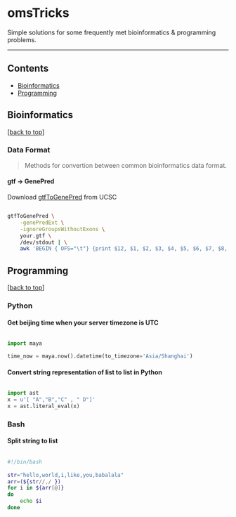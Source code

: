 # omsTricks

Simple solutions for some frequently met bioinformatics & programming problems.

-----

## Contents

- [Bioinformatics](#bioinformatics)
- [Programming](#programming)


## Bioinformatics 
[[back to top](#contents)]

### Data Format

> Methods for convertion between common bioinformatics data format.

#### gtf -> GenePred

Download [gtfToGenePred](http://hgdownload.cse.ucsc.edu/admin/exe/linux.x86_64/gtfToGenePred) from UCSC

```bash

gtfToGenePred \
    -genePredExt \
    -ignoreGroupsWithoutExons \
    your.gtf \
    /dev/stdout | \
    awk 'BEGIN { OFS="\t"} {print $12, $1, $2, $3, $4, $5, $6, $7, $8, $9, $10}' > your.GenePred


```


## Programming
[[back to top](#contents)]

### Python

#### Get beijing time when your server timezone is UTC

```python

import maya

time_now = maya.now().datetime(to_timezone='Asia/Shanghai')

```

#### Convert string representation of list to list in Python

```python

import ast
x = u'[ "A","B","C" , " D"]'
x = ast.literal_eval(x)

```

### Bash

#### Split string to list

```bash

#!/bin/bash
  
str="hello,world,i,like,you,babalala" 
arr=(${str//,/ }) 
for i in ${arr[@]} 
do 
    echo $i 
done

```
